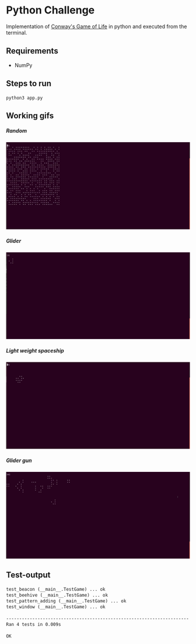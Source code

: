
# Python Challenge

Implementation of [Conway's Game of Life](https://en.wikipedia.org/wiki/Conway%27s_Game_of_Life) in python and executed from the terminal. 



## Requirements
- NumPy



## Steps to run
```
python3 app.py
```


## Working gifs

##### Random  
![random](gifs/random.gif)

##### Glider
![Glider](gifs/glider.gif)

##### Light weight spaceship
![Light weight spaceship](gifs/lwss.gif)

##### Glider gun
![glider gun](gifs/glidergun.gif)


## Test-output
```
test_beacon (__main__.TestGame) ... ok
test_beehive (__main__.TestGame) ... ok
test_pattern_adding (__main__.TestGame) ... ok
test_window (__main__.TestGame) ... ok

----------------------------------------------------------------------
Ran 4 tests in 0.009s

OK
```
